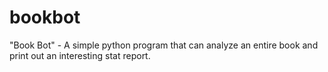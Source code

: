 # bookbot
"Book Bot" - A simple python program that can analyze an entire book and print out an interesting stat report.
